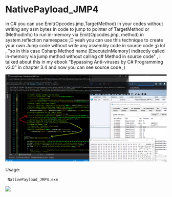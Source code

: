 # NativePayload_JMP4

in C# you can use Emit(Opcodes.jmp,TargetMethod) in your codes without writing any asm bytes in code to jump to pointer of TargetMethod or (MethodInfo) to run in-memory via Emit(Opcodes.jmp, method) in system.reflection namespace ;D
yeah you can use this technique to create your own Jump code without write any assembly code in source code ;p lol , "so in this case Csharp Method name [ExecuteInMemory] indirectly called in-memory via jump method without calling c# Method in source code" , i talked about this in my ebook "Bypassing Anti-viruses by C# Programming v2.0" in chapter 3.4 and now you can see source code ;) 

 ![](https://github.com/DamonMohammadbagher/NativePayloads/blob/main/NativePayload_JMP4/NativePayload_JMP4.png)


Usage: 
    
     NativePayload_JMP4.exe 
      
 
<p><a href="https://hits.seeyoufarm.com"><img src="https://hits.seeyoufarm.com/api/count/incr/badge.svg?url=https://github.com/DamonMohammadbagher/NativePayload_JMP4/"/></a></p>
